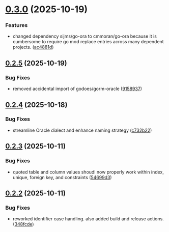 # [0.3.0](https://github.com/cmmoran/gorm-oracle/compare/v0.2.5...v0.3.0) (2025-10-19)


### Features

* changed dependency sijms/go-ora to cmmoran/go-ora because it is cumbersome to require go mod replace entries across many dependent projects. ([ac4881d](https://github.com/cmmoran/gorm-oracle/commit/ac4881d4ca59596ec9f64f83efc1a5fef18cca40))



## [0.2.5](https://github.com/cmmoran/gorm-oracle/compare/v0.2.4...v0.2.5) (2025-10-19)


### Bug Fixes

* removed accidental import of godoes/gorm-oracle ([9158937](https://github.com/cmmoran/gorm-oracle/commit/9158937203e4f954e8bf2429f7b48d37a4c27e31))



## [0.2.4](https://github.com/cmmoran/gorm-oracle/compare/v0.2.3...v0.2.4) (2025-10-18)


### Bug Fixes

* streamline Oracle dialect and enhance naming strategy ([c732b22](https://github.com/cmmoran/gorm-oracle/commit/c732b2273d0fadcee07be0f38902fbeeb5c591bc))



## [0.2.3](https://github.com/cmmoran/gorm-oracle/compare/v0.2.2...v0.2.3) (2025-10-11)


### Bug Fixes

* quoted table and column values shoudl now properly work within index, unique, foreign key, and constraints ([54699d3](https://github.com/cmmoran/gorm-oracle/commit/54699d30a310bd71671af0e6ec8b2c527c53e7a8))



## [0.2.2](https://github.com/cmmoran/gorm-oracle/compare/v0.2.1...v0.2.2) (2025-10-11)


### Bug Fixes

* reworked identifier case handling. also added build and release actions. ([348fcde](https://github.com/cmmoran/gorm-oracle/commit/348fcdef5bfcc74cfbfbea49296cc9e8376448ca))



